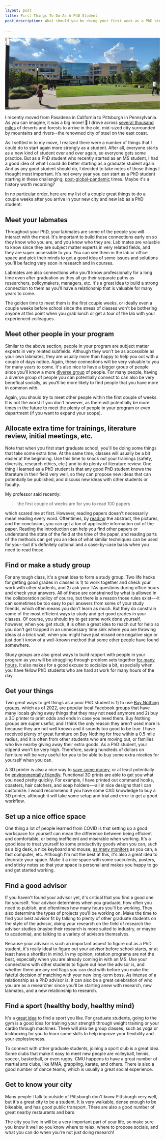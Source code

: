 ```yaml
---
layout: post
title: First Things To Do As A PhD Student
post_description: What should you be doing your first week as a PhD student? Your first month? I put some thought into these questions as I experienced life as a beginning PhD student firsthand! 

---
```


![Picture of Tepper School at CMU](/images/tepper-min.jpg)

I recently moved from Pasadena in California to Pittsburgh in Pennsylvania. As you can imagine, it was a big move! 🚙 I drove across [several thousand miles](https://www.google.com/maps/dir/pasadena+ca/houston+tx/New+Orleans,+LA/Nashville,+TN/Pittsburgh,+PA/@34.6037775,-108.0709812,5z/data=!3m1!4b1!4m32!4m31!1m5!1m1!1s0x80c2c2dc38330b51:0x52b41161ad18f4a!2m2!1d-118.1445155!2d34.1477849!1m5!1m1!1s0x8640b8b4488d8501:0xca0d02def365053b!2m2!1d-95.3698028!2d29.7604267!1m5!1m1!1s0x8620a454b2118265:0xdb065be85e22d3b4!2m2!1d-90.0715323!2d29.9510658!1m5!1m1!1s0x8864ec3213eb903d:0x7d3fb9d0a1e9daa0!2m2!1d-86.7816016!2d36.1626638!1m5!1m1!1s0x8834f16f48068503:0x8df915a15aa21b34!2m2!1d-79.9958864!2d40.4406248!3e0) of deserts and forests to arrive in the old, mid-sized city surrounded by mountains and rivers--the renowned city of steel on the east coast. 

As I settled in to my move, I realized there were a number of things that I could do to start again more strongly as a student. After all, everyone starts as a new kind of student over and over again, so everyone gets some practice. But as a PhD student who recently started as an MS student, I had a good idea of what I could do better starting as a graduate student again. And as any good student should do, I decided to take notes of those things I thought most important. It's not every year you can start as a PhD student starting in these challenging, [post-global-pandemic](https://en.wikipedia.org/wiki/COVID-19) times. Maybe it's a history worth recording?

In no particular order, here are my list of a couple great things to do a couple weeks after you arrive in your new city and new lab as a PhD student:

## Meet your labmates 

Throughout your PhD, your labmates are some of the people you will interact with the most. It's important to build those connections early on so they know who you are, and you know who they are. Lab mates are valuable to know since they are subject matter experts in very related fields, and they are super accessible to you. You can see them in the lab or office space and pick their minds to get a good idea of some issues and solutions you'll be facing very soon in research and in courses. 

Labmates are also connections who you'll know professionally for a long time even after graduation as they all go their separate paths as researchers, policymakers, managers, etc. It's a great idea to build a strong connection to them as you'll have a relationship that is valuable for many years to come. 

The golden time to meet them is the first couple weeks, or ideally even a couple weeks before school since the stress of classes won't be bothering anyone at this point when you grab lunch or get a tour of the lab with your experienced colleagues.

## Meet other people in your program

Similar to the above section, people in your program are subject matter experts in very related subfields. Although they won't be as accessible as your own labmates, they are usually more than happy to help you out with a couple of days notice. Again, these connections will be very valuable to you for many years to come. It's also nice to have a bigger group of people since you'll know a more [diverse group](https://hbr.org/2020/11/getting-serious-about-diversity-enough-already-with-the-business-case) of people. For many people, having a diverse group of people you can potentially connect to can also be very benefical socially, as you'll be more likely to find people that you have more in common with.

Again, you should try to meet other people within the first couple of weeks. It is not the worst if you don't however, as there will potentially be more times in the future to meet the plenty of people in your program or even department (if you want to expand your scope). 

## Allocate extra time for trainings, literature review, initial meetings, etc.

Note that when you first start graduate school, you'll be doing some things that take some extra time. At the same time, classes will usually be a bit easier at the beginning. Use this time to knock out your trainings (safety, diversity, research ethics, etc.) and to do plenty of literature review. One thing I learned as a PhD student is that any good PhD student knows the literature in their field very well, so they can propose new ideas that can potentially be published, and discuss new ideas with other students or faculty. 

My professor said recently: 

> the first couple of weeks are for you to read 100 papers

which scared me at first. However, reading papers doesn't necessarily mean reading every word. Oftentimes, by [reading](https://web.stanford.edu/class/ee384m/Handouts/HowtoReadPaper.pdf) the abstract, the pictures, and the conclusion, you can get a ton of applicable information out of the paper. Reading the introduction can help you find other papers or understand the state of the field at the time of the paper, and reading parts of the methods can get you an idea of what similar techniques can be used for you--but it's definitely optional and a case-by-case basis when you need to read those. 

## Find or make a study group

For any tough class, it's a great idea to form a study group. Two life hacks for getting good grades in classes is 1) to work together and check your work with other students, and 2) ask your TAs questions during office hours and check your answers. All of these are constrained by what is allowed in the collaboration policy of course, but there is a reason those rules exist---it can sometimes be too easy to pull answers from some of your study friends, which often means you don't learn as much. But they do constrain some of the most efficient ways to study and get good grades in your classes. Of course, you should try to get some work done yourself, however, when you get stuck, it is often a great idea to reach out for help so you don't get trapped in an unnecessary time sink where you are throwing ideas at a brick wall, when you might have just missed one negative sign or just don't know of a well-known method that some other people have found somewhere. 

Study groups are also great ways to build rapport with people in your program as you will be struggling through problem sets together [for many hours](https://productiveclub.com/mere-exposure-effect/). It also makes for a good excuse to socialize a bit, especially when you have fellow PhD students who are hard at work for many hours of the day. 

## Get your things

Two great ways to get things as a poor PhD student is 1) to use [Buy Nothing groups](https://fortune.com/2021/07/30/buy-nothing-facebook-group-pandemic-gift-economy-free-stuff/), which as of 2022, are popular local Facebook groups that have many locals giving away things that they may not need anymore and 2) buy a 3D printer to print odds and ends in case you need them. Buy Nothing groups are super useful, and I think the only reason they aren't used more is because they are not well known and it sounds too good to be true. I have received plenty of great furniture on Buy Nothing for free within a 0.5 mile radius, and it is often from other students who are moving out, or families who live nearby giving away their extra goods. As a PhD student, your stipend won't be very high. Therefore, saving hundreds of dollars on furniture will be very useful for you to be able to buy some extra niceties for yourself when you can.

A 3D printer is also a nice way to [save some money](https://3dprinterly.com/can-a-3d-printer-pay-for-itself-real-examples/), or at least potentially be [environmentally friendly](https://www.sciencedirect.com/science/article/pii/S2666412721000131). Functional 3D prints are able to get you what you need pretty quickly. For example, I have printed out command hooks, coasters, hair catchers, and soap holders---all in nice designs that I can customize. I would recommend if you have some CAD knowledge to buy a 3D printer, although it will take some setup and trial and error to get a good workflow. 

## Set up a nice office space

One thing a lot of people learned from COVID is that setting up a good workspace for yourself can mean the difference between being efficient and comfortable, or being inefficient and miserable when working. It's a good idea to treat yourself to some productivity goods when you can, such as a big desk, a nice keyboard and mouse, [as many monitors](https://www.techradar.com/news/how-multiple-monitors-can-boost-productivity) as you can, a fast computer, etc. Although I'm not the best at this, it's also a great idea to decorate your space. Make it a nice space with some succulents, posters, and sticky notes so that your space is personal and makes you happy to go and get started working. 

## Find a good advisor

If you haven't found your advisor yet, it's critical that you find a good one for yourself. Your advisor determines when you graduate, how often you need to publish, and oftentimes how many hours you'll be working. They also determine the types of projects you'll be working on. Make the time to find your best advisor fit by talking to plenty of other graduate students on the style of the advisor, doing your research on the field of research the advisor studies (maybe their research is more suited to industry, or maybe to academia), and talking to a variety of advisors themselves. 

Because your advisor is such an important aspect to figure out as a PhD student, it's really ideal to figure out your advisor before school starts, or at least have a shortlist in mind. In my opinion, rotation programs are not the best, especially when you are already coming in with an MS. Use your connections with other students to figure out how the advisor is, and whether there are any red flags you can deal with before you make the fateful decision of matching with your new long-term boss. As intense of a relationship as a PhD advisor is, it can also be a great celebration of who you are as a researcher since you'll be starting anew with research, new labmates, and a new relationship to research. 

## Find a sport (healthy body, healthy mind)

It's a [great idea](https://www.health.harvard.edu/blog/regular-exercise-changes-brain-improve-memory-thinking-skills-201404097110) to find a sport you like. For graduate students, going to the gym is a good idea for training your strength through weight training or your cardio through machines. There will also be group classes, such as yoga or kickboxing for you to learn some skills to help improve your flexibility and your explosiveness. 

To connect with other graduate students, joining a sport club is a great idea. Some clubs that make it easy to meet new people are volleyball, tennis, soccer, basketball, or even rugby. CMU happens to have a great number of martial arts clubs, like MMA, grappling, karate, and others. There is also a good number of dance teams, which is usually a great social experience.

## Get to know your city

Many people I talk to outside of Pittsburgh don't know Pittsburgh very well, but it's a great city to be a student. It is very walkable, dense enough to be bikeable, and has good public transport. There are also a good number of great nearby restaurants and bars. 

The city you live in will be a very important part of your life, so make sure you know it well so you know where to relax, where to propose socials, and what you can do when you're not just doing research!
